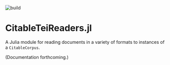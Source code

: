 ![build](https://github.com/HCMID/CitableTeiReaders.jl/actions/workflows/Documentation.yml/badge.svg)


# CitableTeiReaders.jl

A Julia module for reading documents in a variety of formats to instances of a `CitableCorpus`.

(Documentation forthcoming.)